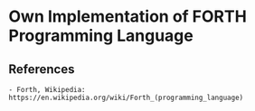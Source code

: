 # Own Implementation of FORTH Programming Language

## References
    - Forth, Wikipedia: https://en.wikipedia.org/wiki/Forth_(programming_language)
